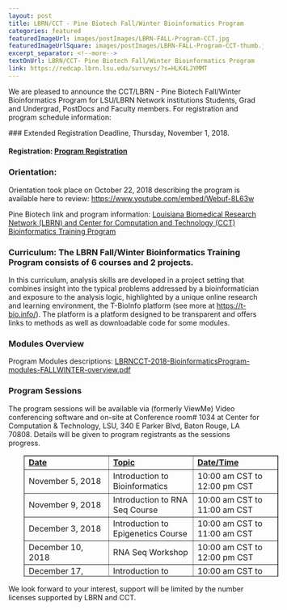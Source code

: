 ```yaml
--- 
layout: post
title: LBRN/CCT - Pine Biotech Fall/Winter Bioinformatics Program
categories: featured
featuredImageUrl: images/postImages/LBRN-FALL-Program-CCT.jpg
featuredImageUrlSquare: images/postImages/LBRN-FALL-Program-CCT-thumb.jpg
excerpt_separator: <!--more-->
textOnUrl: LBRN/CCT- Pine Biotech Fall/Winter Bioinformatics Program
link: https://redcap.lbrn.lsu.edu/surveys/?s=HLK4LJYMMT
--- 
```


<p>We are pleased to announce the CCT/LBRN - Pine Biotech Fall/Winter Bioinformatics Program for LSU/LBRN Network institutions Students, Grad and Undergrad, PostDocs and Faculty members. For registration and program schedule information:</p>
### Extended Registration Deadline, Thursday, November 1, 2018.

<!--more-->

#### Registration: <a href="https://redcap.lbrn.lsu.edu/surveys/?s=HLK4LJYMMT">Program Registration</a>

### Orientation:
<p>Orientation took place on October 22, 2018 describing the program is available here to review: <a href="https://www.youtube.com/embed/Webuf-8L63w">https://www.youtube.com/embed/Webuf-8L63w</a></p>

<p>Pine Biotech link and program information: <a href="https://edu.t-bio.info/lbrn-fall-training-program/?fbclid=IwAR0KuPwmRN8HxH8g1-fRSKac8riK1_cyWtVUHYBuaDIpwKpZAbR7c0aL7CY">Louisiana Biomedical Research Network (LBRN) and Center for Computation and Technology (CCT) Bioinformatics Training Program</a></p>

### Curriculum: The LBRN Fall/Winter Bioinformatics Training Program consists of 6 courses and 2 projects.

<p>In this curriculum, analysis skills are developed in a project setting that combines insight into the typical problems addressed by a bioinformatician and exposure to the analysis logic, highlighted by a unique online research and learning environment, the T-BioInfo platform (see more at <a href="https://t-bio.info/">https://t-bio.info/</a>). The platform is a platform designed to be transparent and offers links to methods as well as downloadable code for some modules.</p>

### Modules Overview

<p>Program Modules descriptions: <a href="/downloads/LBRNCCT-2018-BioinformaticsProgram-modules-FALLWINTER-overview.pdf">LBRNCCT-2018-BioinformaticsProgram-modules-FALLWINTER-overview.pdf</a></p>

### Program Sessions

<p>The program sessions will be available via (formerly ViewMe) Video conferencing software and on-site at Conference room# 1034 at Center for Computation & Technology, LSU, 340 E Parker Blvd, Baton Rouge, LA 70808. Details will be given to program registrants as the sessions progress.</p>

<table style="border-collapse: collapse; width: 99.9999%; height: 240px; margin-left: 30px;" border="1">
<tbody>
<tr style="height: 24px;">
<td style="width: 33.3333%; text-align: left; height: 24px;"><strong><u>Date</u></strong></td>
<td style="width: 33.3333%; text-align: left; height: 24px;"><strong><u>Topic</u></strong></td>
<td style="width: 33.3333%; text-align: left; height: 24px;"><strong><u>Date/Time</u></strong></td>
</tr>
<tr style="height: 24px;">
<td style="width: 33.3333%; height: 24px;">November 5, 2018</td>
<td style="width: 33.3333%; height: 24px;">Introduction to Bioinformatics</td>
<td style="width: 33.3333%; height: 24px;">10:00 am CST to 12:00 pm CST</td>
</tr>
<tr style="height: 24px;">
<td style="width: 33.3333%; height: 24px;">November 9, 2018</td>
<td style="width: 33.3333%; height: 24px;">Introduction to RNA Seq Course</td>
<td style="width: 33.3333%; height: 24px;">10:00 am CST to 11:00 am CST</td>
</tr>
<tr style="height: 24px;">
<td style="width: 33.3333%; height: 24px;">December 3, 2018</td>
<td style="width: 33.3333%; height: 24px;">Introduction to Epigenetics Course</td>
<td style="width: 33.3333%; height: 24px;">10:00 am CST to 11:00 am CST</td>
</tr>
<tr style="height: 24px;">
<td style="width: 33.3333%; height: 24px;">December 10, 2018</td>
<td style="width: 33.3333%; height: 24px;">RNA Seq Workshop</td>
<td style="width: 33.3333%; height: 24px;">10:00 am CST to 12:00 pm CST</td>
</tr>
<tr style="height: 24px;">
<td style="width: 33.3333%; height: 24px;">December 17, 2018</td>
<td style="width: 33.3333%; height: 24px;">Introduction to Genomics Course</td>
<td style="width: 33.3333%; height: 24px;">10:00 am CST to 11:00 am CST</td>
</tr>
<tr style="height: 24px;">
<td style="width: 33.3333%; height: 24px;">January 18, 2019</td>
<td style="width: 33.3333%; height: 24px;">Hands on Workshop</td>
<td style="width: 33.3333%; height: 24px;">10:00 am CST to 12:00 pm CST</td>
</tr>
<tr style="height: 24px;">
<td style="width: 33.3333%; height: 24px;">February 4, 2019</td>
<td style="width: 33.3333%; height: 24px;">Genomics Workshop</td>
<td style="width: 33.3333%; height: 24px;">10:00 am CST to 12:00 pm CST</td>
</tr>
<tr style="height: 24px;">
<td style="width: 33.3333%; height: 24px;">February 25, 2019</td>
<td style="width: 33.3333%; height: 24px;">Machine Learning Workshop</td>
<td style="width: 33.3333%; height: 24px;">10:00 am CST to 12:00 pm CST</td>
</tr>
<tr style="height: 24px;">
<td style="width: 33.3333%; height: 24px;">March 8, 2019</td>
<td style="width: 33.3333%; height: 24px;">Introduction to MetaGenomics Course</td>
<td style="width: 33.3333%; height: 24px;">10:00 am CST to 11:00 am CST</td>
</tr>
<tr style="height: 24px;">
<td style="width: 33.3333%; height: 24px;">March 28, 2019</td>
<td style="width: 33.3333%; height: 24px;">Machine Learning Workshop</td>
<td style="width: 33.3333%; height: 24px;">10:00 am CST to 12:00 am CST</td>
</tr>
<tr style="height: 24px;">
<td style="width: 33.3333%; height: 24px;">April 5-6, 2019</td>
<td style="width: 33.3333%; height: 24px;">Bioinformatics Conference</td>
<td style="width: 33.3333%; height: 24px;">TBA</td>
</tr>
</tbody>
</table>

<p>We look forward to your interest, support will be limited by the number licenses supported by LBRN and CCT.</p>